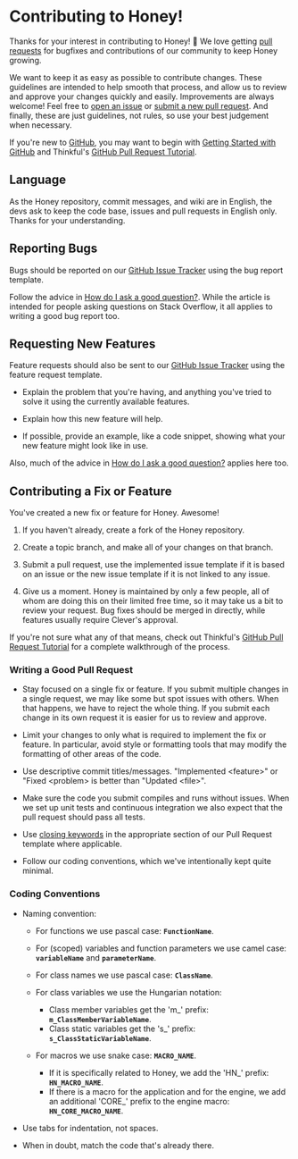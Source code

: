 Contributing to Honey!
======================

Thanks for your interest in contributing to Honey! :tada: We love getting [pull requests](https://www.quora.com/GitHub-What-is-a-pull-request) for bugfixes and contributions of our community to keep Honey growing.

We want to keep it as easy as possible to contribute changes. These guidelines are intended to help smooth that process, and allow us to review and approve your changes quickly and easily. Improvements are always welcome! Feel free to [open an issue][issue-tracker] or [submit a new pull request][submit-pr]. And finally, these are just guidelines, not rules, so use your best judgement when necessary.

If you're new to [GitHub][github], you may want to begin with [Getting Started with GitHub](https://help.github.com/en/categories/getting-started-with-github) and Thinkful's [GitHub Pull Request Tutorial](https://www.thinkful.com/learn/github-pull-request-tutorial/).

## Language

As the Honey repository, commit messages, and wiki are in English, the devs ask to keep the code base, issues and pull requests in English only.
Thanks for your understanding.

## Reporting Bugs

Bugs should be reported on our [GitHub Issue Tracker][issue-tracker] using the bug report template.

Follow the advice in [How do I ask a good question?][how-to-ask]. While the article is intended for people asking questions on Stack Overflow, it all applies to writing a good bug report too.

## Requesting New Features

Feature requests should also be sent to our [GitHub Issue Tracker][issue-tracker] using the feature request template.

- Explain the problem that you're having, and anything you've tried to solve it using the currently available features.

- Explain how this new feature will help.

- If possible, provide an example, like a code snippet, showing what your new feature might look like in use.

Also, much of the advice in [How do I ask a good question?][how-to-ask] applies here too.

## Contributing a Fix or Feature

You've created a new fix or feature for Honey. Awesome!

1. If you haven't already, create a fork of the Honey repository.

2. Create a topic branch, and make all of your changes on that branch.

3. Submit a pull request, use the implemented issue template if it is based on an issue or the new issue template if it is not linked to any issue.

4. Give us a moment. Honey is maintained by only a few people, all of whom are doing this on their limited free time, so it may take us a bit to review your request. Bug fixes should be merged in directly, while features usually require Clever's approval.

If you're not sure what any of that means, check out Thinkful's [GitHub Pull Request Tutorial][thinkful-pr-tutorial] for a complete walkthrough of the process.

### Writing a Good Pull Request

- Stay focused on a single fix or feature. If you submit multiple changes in a single request, we may like some but spot issues with others. When that happens, we have to reject the whole thing. If you submit each change in its own request it is easier for us to review and approve.

- Limit your changes to only what is required to implement the fix or feature. In particular, avoid style or formatting tools that may modify the formatting of other areas of the code.

- Use descriptive commit titles/messages. "Implemented \<feature\>" or "Fixed \<problem\> is better than "Updated \<file\>".

- Make sure the code you submit compiles and runs without issues. When we set up unit tests and continuous integration we also expect that the pull request should pass all tests.

- Use [closing keywords][github-help-closing-keywords] in the appropriate section of our Pull Request template where applicable.

- Follow our coding conventions, which we've intentionally kept quite minimal.

### Coding Conventions

- Naming convention:
  - For functions we use pascal case: **`FunctionName`**.
  - For (scoped) variables and function parameters we use camel case: **`variableName`** and **`parameterName`**.

  - For class names we use pascal case: **`ClassName`**.

  - For class variables we use the Hungarian notation:
    - Class member variables get the 'm_' prefix: **`m_ClassMemberVariableName`**.
    - Class static variables get the 's_' prefix: **`s_ClassStaticVariableName`**.

  - For macros we use snake case: **`MACRO_NAME`**.
    - If it is specifically related to Honey, we add the 'HN_' prefix: **`HN_MACRO_NAME`**.
    - If there is a macro for the application and for the engine, we add an additional 'CORE_' prefix to the engine macro:  **`HN_CORE_MACRO_NAME`**.

- Use tabs for indentation, not spaces.

- When in doubt, match the code that's already there.



[github]: https://github.com
[how-to-ask]: https://stackoverflow.com/help/how-to-ask
[issue-tracker]: https://github.com/CleverSource/Honey/issues
[submit-pr]: https://github.com/CleverSource/Honey/pulls
[thinkful-pr-tutorial]: https://www.thinkful.com/learn/github-pull-request-tutorial/
[github-help-closing-keywords]: https://help.github.com/en/articles/closing-issues-using-keywords